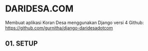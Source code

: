 # DARIDESA.COM
Membuat aplikasi Koran Desa menggunakan Django versi 4
Github: https://github.com/gurnitha/django-daridesadotcom


## 01. SETUP
